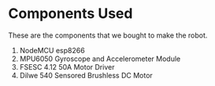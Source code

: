 # Components Used

These are the components that we bought to make the robot. 

1. NodeMCU esp8266
2. MPU6050 Gyroscope and Accelerometer Module
3. FSESC 4.12 50A Motor Driver
4. Dilwe 540 Sensored Brushless DC Motor